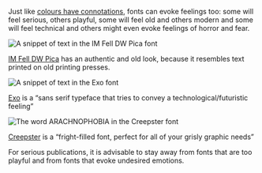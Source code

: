 Just like <span class='internal-link'>[colours have connotations](colour-connotations)</span>, fonts can evoke feelings too: some will feel serious, others playful, some will feel old and others modern and some will feel technical and others might even evoke feelings of horror and fear.

<p class='center'>
<img src='Typography%20and%20the%20design%20of%20text%20elements%203d739b7b83f2405290637ce3d7a4a814/im-fell-dw-pica-font.png' alt='A snippet of text in the IM Fell DW Pica font' class='max-600' />
</p>

[IM Fell DW Pica](https://fonts.google.com/specimen/IM+Fell+DW+Pica) has an authentic and old look, because it resembles text printed on old printing presses.

<p class='center'>
<img src='Typography%20and%20the%20design%20of%20text%20elements%203d739b7b83f2405290637ce3d7a4a814/exo-font.png' alt='A snippet of text in the Exo font' class='max-600' />
</p>

[Exo](https://fonts.google.com/specimen/Exo) is a “sans serif typeface that tries to convey a technological/futuristic feeling”

<p class='center'>
<img src='Typography%20and%20the%20design%20of%20text%20elements%203d739b7b83f2405290637ce3d7a4a814/creepster-font.png' alt='The word ARACHNOPHOBIA in the Creepster font' class='max-600' />
</p>

[Creepster](https://fonts.google.com/specimen/Creepster) is a “fright-filled font, perfect for all of your grisly graphic needs”

For serious publications, it is advisable to stay away from fonts that are too playful and from fonts that evoke undesired emotions.